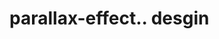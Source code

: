 # parallax-effect.. desgin                                                                                                                                                                                                                                                                                                                                                                                                                                                                                      
